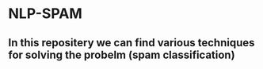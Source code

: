 # NLP-SPAM
## In this repositery we can find various techniques for solving the probelm (spam classification)
